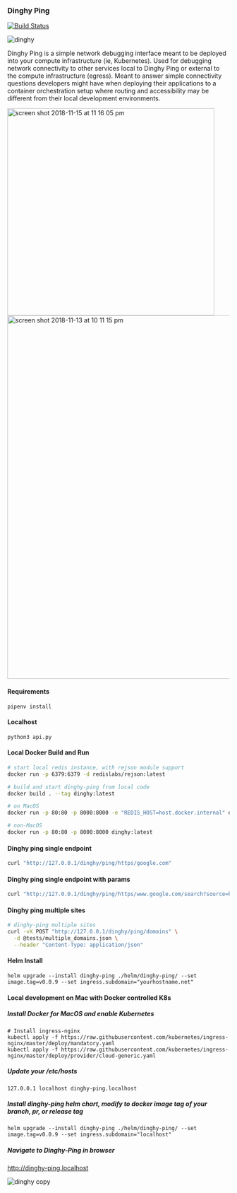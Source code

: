 ### Dinghy Ping

[![Build Status](https://travis-ci.org/silvermullet/dinghy-ping.svg?branch=master)](https://travis-ci.org/silvermullet/dinghy-ping)

![dinghy](https://user-images.githubusercontent.com/538171/47242041-7d96d600-d3a2-11e8-8c55-a04e1249bc46.jpeg) 

Dinghy Ping is a simple network debugging interface meant to be deployed into your compute infrastructure (ie, Kubernetes). Used for debugging network connectivity to other services local to Dinghy Ping or external to the compute infrastructure (egress). Meant to answer simple connectivity questions developers might have when deploying their applications to a container orchestration setup where routing and accessibility may be different from their local development environments.

<img width="469" alt="screen shot 2018-11-15 at 11 16 05 pm" src="https://user-images.githubusercontent.com/538171/48603798-82609280-e92c-11e8-9bb0-9b683bb08da8.png"> <img width="822" alt="screen shot 2018-11-13 at 10 11 15 pm" src="https://user-images.githubusercontent.com/538171/48463557-4d6c0880-e791-11e8-9c31-4555c6282a21.png">


#### Requirements

```pipenv install```

#### Localhost

```python3 api.py```

#### Local Docker Build and Run

```bash
# start local redis instance, with rejson module support
docker run -p 6379:6379 -d redislabs/rejson:latest

# build and start dinghy-ping from local code
docker build . --tag dinghy:latest

# on MacOS 
docker run -p 80:80 -p 8000:8000 -e "REDIS_HOST=host.docker.internal" dinghy:latest

# non-MacOS
docker run -p 80:80 -p 8000:8000 dinghy:latest
```

#### Dinghy ping single endpoint

```bash
curl "http://127.0.0.1/dinghy/ping/https/google.com"
```

#### Dinghy ping single endpoint with params

```bash
curl "http://127.0.0.1/dinghy/ping/https/www.google.com/search?source=hp&ei=aIHTW9mLNuOJ0gK8g624Ag&q=dinghy&btnK=Google+Search&oq=dinghy&gs_l=psy-ab.3..35i39l2j0i131j0i20i264j0j0i20i264j0l4.4754.5606..6143...1.0..0.585.957.6j5-1......0....1..gws-wiz.....6..0i67j0i131i20i264.oe0qJ9brs-8"
```

#### Dinghy ping multiple sites

```bash
# dinghy-ping multiple sites
curl -vX POST "http://127.0.0.1/dinghy/ping/domains" \
  -d @tests/multiple_domains.json \
  --header "Content-Type: application/json"
```

#### Helm Install

```
helm upgrade --install dinghy-ping ./helm/dinghy-ping/ --set image.tag=v0.0.9 --set ingress.subdomain="yourhostname.net"
```

#### Local development on Mac with Docker controlled K8s

##### Install Docker for MacOS and enable Kubernetes

```
# Install ingress-nginx
kubectl apply -f https://raw.githubusercontent.com/kubernetes/ingress-nginx/master/deploy/mandatory.yaml
kubectl apply -f https://raw.githubusercontent.com/kubernetes/ingress-nginx/master/deploy/provider/cloud-generic.yaml
```

##### Update your /etc/hosts
```
127.0.0.1 localhost dinghy-ping.localhost
```

##### Install dinghy-ping helm chart, modify to docker image tag of your branch, pr, or release tag
```
helm upgrade --install dinghy-ping ./helm/dinghy-ping/ --set image.tag=v0.0.9 --set ingress.subdomain="localhost"
```

##### Navigate to Dinghy-Ping in browser
http://dinghy-ping.localhost

![dinghy copy](https://user-images.githubusercontent.com/538171/50532052-77228a00-0ac8-11e9-8ffd-12f53f55724e.png)
